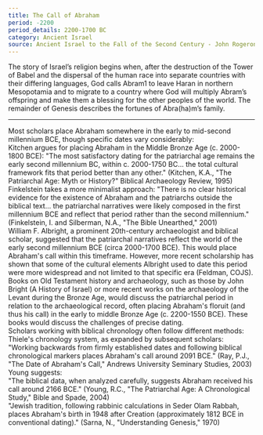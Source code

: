 ```yaml
---
title: The Call of Abraham
period: -2200
period_details: 2200-1700 BC
category: Ancient Israel
source: Ancient Israel to the Fall of the Second Century - John Rogeron in Handbook of Ancient Religions
---
```

The story of Israel’s religion begins when, after the destruction of the Tower of Babel and the dispersal of the human race into separate countries with their differing languages, God calls Abram1 to leave Haran in northern Mesopotamia and to migrate to a country where God will multiply Abram’s offspring and make them a blessing for the other peoples of the world. The remainder of Genesis describes the fortunes of Abra(ha)m’s family.
<hr>
Most scholars place Abraham somewhere in the early to mid-second millennium BCE, though specific dates vary considerably:
<br>
Kitchen argues for placing Abraham in the Middle Bronze Age (c. 2000-1800 BCE):
"The most satisfactory dating for the patriarchal age remains the early second millennium BC, within c. 2000-1750 BC... the total cultural framework fits that period better than any other." (Kitchen, K.A., "The Patriarchal Age: Myth or History?" Biblical Archaeology Review, 1995)
<br>
Finkelstein takes a more minimalist approach:
"There is no clear historical evidence for the existence of Abraham and the patriarchs outside the biblical text... the patriarchal narratives were likely composed in the first millennium BCE and reflect that period rather than the second millennium." (Finkelstein, I. and Silberman, N.A., "The Bible Unearthed," 2001)
<br>
William F. Albright, a prominent 20th-century archaeologist and biblical scholar, suggested that the patriarchal narratives reflect the world of the early second millennium BCE (circa 2000-1700 BCE). This would place Abraham's call within this timeframe. However, more recent scholarship has shown that some of the cultural elements Albright used to date this period were more widespread and not limited to that specific era (Feldman, COJS).
<br>
Books on Old Testament history and archaeology, such as those by John Bright (A History of Israel) or more recent works on the archaeology of the Levant during the Bronze Age, would discuss the patriarchal period in relation to the archaeological record, often placing Abraham's floruit (and thus his call) in the early to middle Bronze Age (c. 2200-1550 BCE). These books would discuss the challenges of precise dating.
<br>
Scholars working with biblical chronology often follow different methods:
<br>
Thiele's chronology system, as expanded by subsequent scholars:
"Working backwards from firmly established dates and following biblical chronological markers places Abraham's call around 2091 BCE." (Ray, P.J., "The Date of Abraham's Call," Andrews University Seminary Studies, 2003)
<br>
Young suggests:
<br>
"The biblical data, when analyzed carefully, suggests Abraham received his call around 2166 BCE." (Young, R.C., "The Patriarchal Age: A Chronological Study," Bible and Spade, 2004)
<br>
"Jewish tradition, following rabbinic calculations in Seder Olam Rabbah, places Abraham's birth in 1948 after Creation (approximately 1812 BCE in conventional dating)." (Sarna, N., "Understanding Genesis," 1970)
